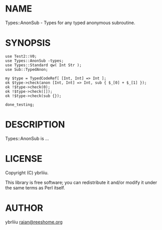 # NAME

Types::AnonSub - Types for any typed anonymous subroutine.

# SYNOPSIS

    use Test2::V0;
    use Types::AnonSub -types;
    use Types::Standard qw( Int Str );
    use Sub::TypedAnon;
    
    my $type = TypedCodeRef[ [Int, Int] => Int ];
    ok $type->check(anon [Int, Int] => Int, sub { $_[0] + $_[1] });
    ok !$type->check(0);
    ok !$type->check([]);
    ok !$type->check(sub {});
    
    done_testing;

# DESCRIPTION

Types::AnonSub is ...

# LICENSE

Copyright (C) ybrliiu.

This library is free software; you can redistribute it and/or modify
it under the same terms as Perl itself.

# AUTHOR

ybrliiu <raian@reeshome.org>
